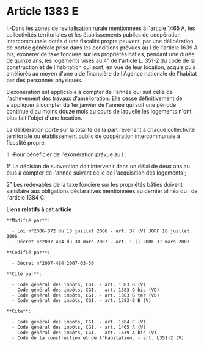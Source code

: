 # Article 1383 E

I.-Dans les zones de revitalisation rurale mentionnées à l'article 1465 A, les collectivités territoriales et les
établissements publics de coopération intercommunale dotés d'une fiscalité propre peuvent, par une délibération de portée
générale prise dans les conditions prévues au I de l'article 1639 A bis, exonérer de taxe foncière sur les propriétés bâties,
pendant une durée de quinze ans, les logements visés au 4° de l'article L. 351-2 du code de la construction et de
l'habitation qui sont, en vue de leur location, acquis puis améliorés au moyen d'une aide financière de l'Agence nationale de
l'habitat par des personnes physiques. 

L'exonération est applicable à compter de l'année qui suit celle de l'achèvement des travaux d'amélioration. Elle cesse
définitivement de s'appliquer à compter du 1er janvier de l'année qui suit une période continue d'au moins douze mois au
cours de laquelle les logements n'ont plus fait l'objet d'une location. 

La délibération porte sur la totalité de la part revenant à chaque collectivité territoriale ou établissement public de
coopération intercommunale à fiscalité propre. 

II.-Pour bénéficier de l'exonération prévue au I : 

1° La décision de subvention doit intervenir dans un délai de deux ans au plus à compter de l'année suivant celle de
l'acquisition des logements ; 

2° Les redevables de la taxe foncière sur les propriétés bâties doivent satisfaire aux obligations déclaratives mentionnées
au dernier alinéa du I de l'article 1384 C.

**Liens relatifs à cet article**

	**Modifié par**:

	  - Loi n°2006-872 du 13 juillet 2006 - art. 37 (V) JORF 16 juillet 2006
	  - Décret n°2007-484 du 30 mars 2007 - art. 1 () JORF 31 mars 2007

	**Codifié par**:

	  - Décret n°2007-484 2007-03-30

	**Cité par**:

	  - Code général des impôts, CGI. - art. 1383 G (V)
	  - Code général des impôts, CGI. - art. 1383 G bis (VD)
	  - Code général des impôts, CGI. - art. 1383 G ter (VD)
	  - Code général des impôts, CGI. - art. 1383-0 B (V)

	**Cite**:

	  - Code général des impôts, CGI. - art. 1384 C (V)
	  - Code général des impôts, CGI. - art. 1465 A (V)
	  - Code général des impôts, CGI. - art. 1639 A bis (V)
	  - Code de la construction et de l'habitation. - art. L351-2 (V)
